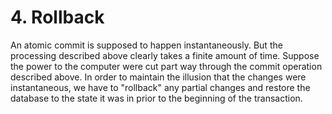 # 4\.  Rollback


An atomic commit is supposed to happen instantaneously. But the processing
described above clearly takes a finite amount of time.
Suppose the power to the computer were cut
part way through the commit operation described above. In order
to maintain the illusion that the changes were instantaneous, we
have to "rollback" any partial changes and restore the database to
the state it was in prior to the beginning of the transaction.



